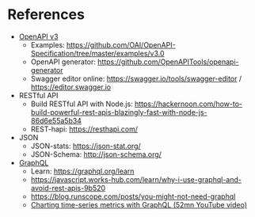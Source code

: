 # References

* [OpenAPI v3](https://github.com/OAI/OpenAPI-Specification/blob/master/versions/3.0.0.md)
  * Examples: https://github.com/OAI/OpenAPI-Specification/tree/master/examples/v3.0
  * OpenAPI generator: https://github.com/OpenAPITools/openapi-generator
  * Swagger editor online: https://swagger.io/tools/swagger-editor / https://editor.swagger.io
* RESTful API
  * Build RESTful API with Node.js: https://hackernoon.com/how-to-build-powerful-rest-apis-blazingly-fast-with-node-js-86d6e55a5b34
  * REST-hapi: https://resthapi.com/
* JSON
  * JSON-stats: https://json-stat.org/
  * JSON-Schema: http://json-schema.org/
* [GraphQL](https://graphql.org)
  * Learn: https://graphql.org/learn
  * https://javascript.works-hub.com/learn/why-i-use-graphql-and-avoid-rest-apis-9b520
  * https://blog.runscope.com/posts/you-might-not-need-graphql
  * [Charting time-series metrics with GraphQL (52mn YouTube video)](https://www.youtube.com/watch?v=srfaKA2wJ0s)

